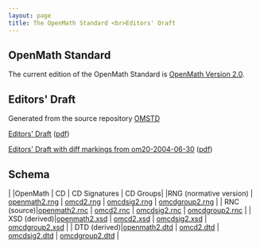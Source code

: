 ```yaml
---
layout: page
title: The OpenMath Standard <br>Editors' Draft
---
```


## OpenMath Standard

The current edition of the OpenMath Standard is [OpenMath Version 2.0](../om20-2004-06-30).

## Editors' Draft

Generated from the source repository [OMSTD](https://github.com/OpenMath/OMSTD)

[Editors' Draft](omstd20.html) ([pdf](omstd20.pdf))

[Editors' Draft with diff markings from om20-2004-06-30](omstd20-diff.html) ([pdf](omstd20-diff.pdf))

## Schema

| |OpenMath | CD | CD Signatures | CD Groups|
|RNG (normative version) | [openmath2.rng](openmath2.rng) | [omcd2.rng](omcd2.rng) | [omcdsig2.rng](omcdsig2.rng) | [omcdgroup2.rng](omcdgroup2.rng) |
| RNC (source)|[openmath2.rnc](openmath2.rnc) | [omcd2.rnc](omcd2.rnc) | [omcdsig2.rnc](omcdsig2.rnc) | [omcdgroup2.rnc](omcdgroup2.rnc) |
| XSD (derived)|[openmath2.xsd](openmath2.xsd) | [omcd2.xsd](omcd2.xsd) | [omcdsig2.xsd](omcdsig2.xsd) | [omcdgroup2.xsd](omcdgroup2.xsd) |
| DTD (derived)|[openmath2.dtd](openmath2.dtd) | [omcd2.dtd](omcd2.dtd) | [omcdsig2.dtd](omcdsig2.dtd) | [omcdgroup2.dtd](omcdgroup2.dtd) |

